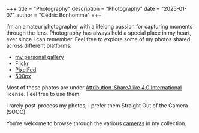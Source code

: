 +++
title = "Photography"
description = "Photography"
date = "2025-01-07"
author = "Cédric Bonhomme"
+++

I’m an amateur photographer with a lifelong passion for capturing moments through the lens.
Photography has always held a special place in my heart, ever since I can remember.
Feel free to explore some of my photos shared across different platforms:

- [my personal gallery](https://photos.cedricbonhomme.org)
- [Flickr](https://www.flickr.com/photos/cedricbonhomme)
- [PixelFed](https://pixelfed.social/cedric)
- [500px](https://500px.com/cedricbonhomme)

Most of these photos are under
[Attribution-ShareAlike 4.0 International](https://creativecommons.org/licenses/by-sa/4.0/)
license. Feel free to use them.

I rarely post-process my photos; I prefer them Straight Out of the Camera (SOOC).

You're welcome to browse through the various [cameras](/cameras) in my collection.
